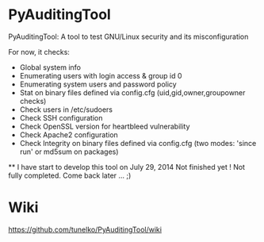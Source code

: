 PyAuditingTool
==============
PyAuditingTool: A tool to test GNU/Linux security and its misconfiguration

For now, it checks: 

- Global system info
- Enumerating users with login access & group id 0
- Enumerating system users and password policy 
- Stat on binary files defined via config.cfg (uid,gid,owner,groupowner checks)
- Check users in /etc/sudoers
- Check SSH configuration 
- Check OpenSSL version for heartbleed vulnerability
- Check Apache2 configuration
- Check Integrity on binary files defined via config.cfg (two modes: 'since run' or md5sum on packages)


** I have start to develop this tool on July 29, 2014
Not finished yet ! Not fully completed.
Come back later ... ;)



Wiki
==============

https://github.com/tunelko/PyAuditingTool/wiki
